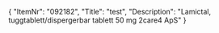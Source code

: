 {
  "ItemNr": "092182",
  "Title": "test",
  "Description": "Lamictal, tuggtablett/dispergerbar tablett 50 mg 2care4 ApS"
}
